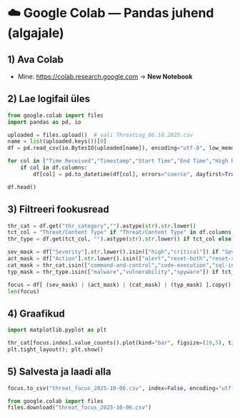 # ☁️ Google Colab — Pandas juhend (algajale)

## 1) Ava Colab
- Mine: https://colab.research.google.com → **New Notebook**

## 2) Lae logifail üles
```python
from google.colab import files
import pandas as pd, io

uploaded = files.upload()  # vali ThreatLog_06.10.2025.csv
name = list(uploaded.keys())[0]
df = pd.read_csv(io.BytesIO(uploaded[name]), encoding="utf-8", low_memory=False)

for col in ["Time Received","Timestamp","Start Time","End Time","High Res Timestamp"]:
    if col in df.columns:
        df[col] = pd.to_datetime(df[col], errors="coerce", dayfirst=True)

df.head()
```

## 3) Filtreeri fookusread
```python
thr_cat = df.get("thr_category","").astype(str).str.lower()
tct_col = "Threat/Content Type" if "Threat/Content Type" in df.columns else ("threat/content type" if "threat/content type" in df.columns else None)
thr_type = df.get(tct_col, "").astype(str).str.lower() if tct_col else None

sev_mask = df["Severity"].str.lower().isin(["high","critical"]) if "Severity" in df.columns else False
act_mask = df["Action"].str.lower().isin(["alert","reset-both","reset-server"]) if "Action" in df.columns else False
cat_mask = thr_cat.isin(["command-and-control","code-execution","sql-injection","brute-force","dos","malware","spyware"])
typ_mask = thr_type.isin(["malware","vulnerability","spyware"]) if tct_col else False

focus = df[ (sev_mask) | (act_mask) | (cat_mask) | (typ_mask) ].copy()
len(focus)
```

## 4) Graafikud
```python
import matplotlib.pyplot as plt

thr_cat[focus.index].value_counts().plot(kind="bar", figsize=(10,5), title="Ohud kategooriate lõikes (24h)")
plt.tight_layout(); plt.show()
```

## 5) Salvesta ja laadi alla
```python
focus.to_csv("threat_focus_2025-10-06.csv", index=False, encoding="utf-8")

from google.colab import files
files.download("threat_focus_2025-10-06.csv")
```
